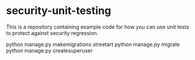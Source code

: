 # security-unit-testing
This is a repository containing example code for how you can use unit tests to protect against security regression.

python manage.py makemigrations streetart
python manage.py migrate
python manage.py createsuperuser
